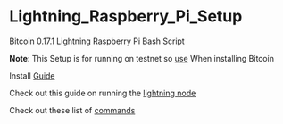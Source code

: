 # Lightning_Raspberry_Pi_Setup
Bitcoin 0.17.1 Lightning Raspberry Pi Bash Script

**Note**: This Setup is for running on testnet so [use](https://github.com/Olliecad1/Bitcoin_0.17.1_RaspberryPi_Setup/blob/master/Docs/Installing_Testnet.md) When installing Bitcoin
 
Install [Guide](https://github.com/Olliecad1/Lightning_Raspberry_Pi_Setup/blob/master/Docs/Install.md)

Check out this guide on running the [lightning node](https://github.com/ElementsProject/lightning#starting-lightningd) 

Check out these list of [commands](https://github.com/ElementsProject/lightning#listing-all-commands)

